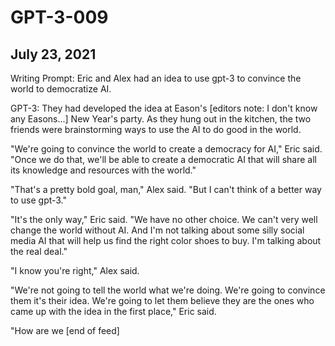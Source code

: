 # GPT-3-009
## July 23, 2021

Writing Prompt: Eric and Alex had an idea to use gpt-3 to convince the world to democratize AI.

GPT-3: They had developed the idea at Eason's [editors note: I don't know any Easons...] New Year's party. As they hung out in the kitchen, the two friends were brainstorming ways to use the AI to do good in the world.

"We're going to convince the world to create a democracy for AI," Eric said. "Once we do that, we'll be able to create a democratic AI that will share all its knowledge and resources with the world."

"That's a pretty bold goal, man," Alex said. "But I can't think of a better way to use gpt-3."

"It's the only way," Eric said. "We have no other choice. We can't very well change the world without AI. And I'm not talking about some silly social media AI that will help us find the right color shoes to buy. I'm talking about the real deal."

"I know you're right," Alex said.

"We're not going to tell the world what we're doing. We're going to convince them it's their idea. We're going to let them believe they are the ones who came up with the idea in the first place," Eric said.

"How are we [end of feed]